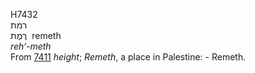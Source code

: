 <body>
  <p>H7432<br>  רמת  <br> רֶמֶת  ‎  remeth  <br><i>reh‘-meth </i><br>From <a href="h7411.htm">7411</a>  <i>height</i>; <i>Remeth</i>, a place in Palestine: - Remeth.<br></p>
 </body>